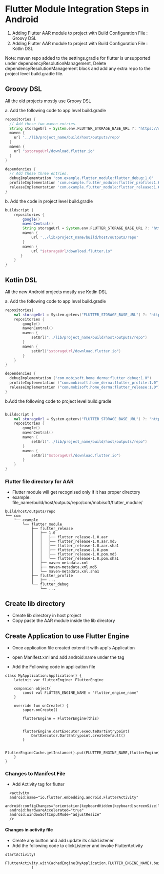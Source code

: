 # Flutter Module Integration Steps in Android

1. Adding Flutter AAR module to project with Build Configuration File : Groovy DSL
2. Adding Flutter AAR module to project with Build Configuration File : Kotlin DSL

Note:  maven repo added to the settings.gradle for flutter is unsupported under dependencyResolutionManagement,
       Delete dependencyResolutionManagement block and add any extra repo to the project level build.gradle file.



## Groovy DSL
All the old projects mostly use Groovy DSL

a. Add the following code to app level build.gradle
```groovy
repositories {
  // Add these two maven entries.
  String storageUrl = System.env.FLUTTER_STORAGE_BASE_URL ?: "https://storage.googleapis.com"
  maven {
    url '../lib/project_name/build/host/outputs/repo'
  }
  maven {
    url "$storageUrl/download.flutter.io"
  }
}

dependencies {
  // Add these three entries.
  debugImplementation 'com.example.flutter_module:flutter_debug:1.0'
  profileImplementation 'com.example.flutter_module:flutter_profile:1.0'
  releaseImplementation 'com.example.flutter_module:flutter_release:1.0'
}
```

b. Add the code in project level build.gradle
```groovy
buildscript {
    repositories {
        google()
        mavenCentral()
        String storageUrl = System.env.FLUTTER_STORAGE_BASE_URL ?: "https://storage.googleapis.com"
        maven {
            url '../lib/project_name/build/host/outputs/repo'
        }
        maven {
            url "$storageUrl/download.flutter.io"
       }
    }
}
```

## Kotlin DSL
All the new Android projects mostly use Kotlin DSL

a. Add the following code to app level build.gradle
```kotlin
repositories{
    val storageUrl = System.getenv("FLUTTER_STORAGE_BASE_URL") ?: "https://storage.googleapis.com"
    repositories {
        google()
        mavenCentral()
        maven {
            setUrl("../lib/project_name/build/host/outputs/repo")
        }
        maven {
            setUrl("$storageUrl/download.flutter.io")
        }
    }
}

dependencies {
  debugImplementation ("com.mobisoft.home_derma:flutter_debug:1.0")
  profileImplementation ("com.mobisoft.home_derma:flutter_profile:1.0")
  releaseImplementation ("com.mobisoft.home_derma:flutter_release:1.0")
}

```

b.Add the following code to project level build.gradle
```kotlin

buildscript {
    val storageUrl = System.getenv("FLUTTER_STORAGE_BASE_URL") ?: "https://storage.googleapis.com"
    repositories {
        google()
        mavenCentral()
        maven {
            setUrl("../lib/project_name/build/host/outputs/repo")
        }
        maven {
            setUrl("$storageUrl/download.flutter.io")
        }
    }
}

```

### Flutter file directory for AAR

* Flutter module will get recognised only if it has proper directory 
* example:  file_name/build/host/outputs/repo/com/mobisoft/flutter_module/
```tree
build/host/outputs/repo
└── com
    └── example
        └── flutter_module
            ├── flutter_release
            │   ├── 1.0
            │   │   ├── flutter_release-1.0.aar
            │   │   ├── flutter_release-1.0.aar.md5
            │   │   ├── flutter_release-1.0.aar.sha1
            │   │   ├── flutter_release-1.0.pom
            │   │   ├── flutter_release-1.0.pom.md5
            │   │   └── flutter_release-1.0.pom.sha1
            │   ├── maven-metadata.xml
            │   ├── maven-metadata.xml.md5
            │   └── maven-metadata.xml.sha1
            ├── flutter_profile
            │   ├── ...
            └── flutter_debug
                └── ...
```

## Create lib directory 
* Create lib directory in host project
* Copy paste the AAR module inside the lib directory

## Create Application to use Flutter Engine

* Once application file created extend it with app's Application

* open Manifest.xml and add android:name under the <application> tag

* Add the Following code in application file

```application
class MyApplication:Application() {
    lateinit var flutterEngine: FlutterEngine

    companion object{
        const val FLUTTER_ENGINE_NAME = "flutter_engine_name"
    }

    override fun onCreate() {
        super.onCreate()

        flutterEngine = FlutterEngine(this)


        flutterEngine.dartExecutor.executeDartEntrypoint(
            DartExecutor.DartEntrypoint.createDefault()
        )

        FlutterEngineCache.getInstance().put(FLUTTER_ENGINE_NAME,flutterEngine)
    }
}
```

### Changes to Manifest File 

* Add Activity tag for flutter
```
  <activity
  android:name="io.flutter.embedding.android.FlutterActivity"
  android:configChanges="orientation|keyboardHidden|keyboard|screenSize|locale|layoutDirection|fontScale|screenLayout|density|uiMode"
  android:hardwareAccelerated="true"
  android:windowSoftInputMode="adjustResize"
  />
```
#### Changes in activity file

* Create any button and add update its clickListener
* Add the following code to clickListener and invoke FlutterActivity
```
startActivity(
                FlutterActivity.withCachedEngine(MyApplication.FLUTTER_ENGINE_NAME).build(context)
            )
```
